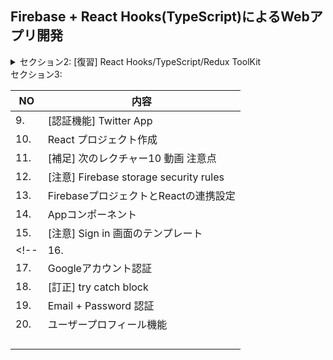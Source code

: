 ## Firebase + React Hooks(TypeScript)によるWebアプリ開発

<details>
<summary> セクション2: [復習] React Hooks/TypeScript/Redux ToolKit </summary>

| NO | 内容 |
| ---- | ---- |
| 5. | useState + useEffect (TypeScript) |
| 6. | useEffect cleanup関数 (TypeScript) |
| 7. | [注意]最新VersionのReduxToolKitのカウンターデモ |
| 8. | Redux ToolKit |

</details>
<summary> セクション3:  </summary>

| NO | 内容 |
| ---- | ---- |
| 9. | [認証機能] Twitter App |
| 10. | React プロジェクト作成 |
| 11. |  [補足] 次のレクチャー10 動画 注意点 |
| 12. | [注意] Firebase storage security rules |
| 13. |  FirebaseプロジェクトとReactの連携設定 |
| 14. |  Appコンポーネント |
| 15. |  [注意] Sign in 画面のテンプレート |
<!-- | 16. |  Error Failed to parse source map |
| 17. | Googleアカウント認証 |
| 18. |  [訂正] try catch block |
| 19. | Email + Password 認証 |
| 20. | ユーザープロフィール機能 |
| | |
| | |
| | |
| | | -->


</details>
